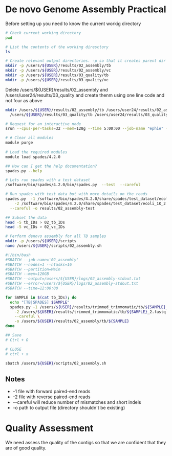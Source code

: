 # De novo Genome Assembly Practical

Before setting up you need to know the current workig directory 
```bash
# Check current working directory
pwd

# List the contents of the working diresctory
ls

# Create relevant output directories. -p so that it creates parent dir if it doesn't exist
mkdir -p /users/${USER}/results/02_assembly/tb
mkdir -p /users/${USER}/results/02_assembly/vc
mkdir -p /users/${USER}/results/03_quality/tb
mkdir -p /users/${USER}/results/03_quality/vc
```

Delete /users/${USER}/results/02_assembly and /users/user24/results/03_quality and create thenm using one line code and not four as above

```bash
mkdir /users/${USER}/results/02_assembly/tb /users/user24/results/02_assembly/vc \
  /users/${USER}/results/03_quality/tb /users/user24/results/03_quality/vc

# Request for an interactive node
srun --cpus-per-tasks=32 --mem=128g --time 5:00:00 --job-name "ephie" --pty /bin/bash

# # Clear all modules
module purge
 
# Load the required modules
module load spades/4.2.0

## How can I get the help documentation?
spades.py --help

# Lets run spades with a test dataset
/software/bio/spades/4.2.0/bin/spades.py  --test  --careful

# Run spades with test data but with more details on the reads
spades.py  -1 /software/bio/spades/4.2.0/share/spades/test_dataset/ecoli_1K_1.fq.gz \
	-2 /software/bio/spades/4.2.0/share/spades/test_dataset/ecoli_1K_2.fq.gz \
  --careful -o results/02_assembly-test

## Subset the data
head -5 tb_IDs > 02_tb_IDs
head -5 vc_IDs > 02_vc_IDs

# Perform denovo assembly for all TB samples
mkdir -p /users/${USER}/scripts
nano /users/${USER}/scripts/02_assembly.sh

#!/bin/bash
#SBATCH --job-name='02_assembly'
#SBATCH --nodes=1 --ntasks=16
#SBATCH --partition=Main
#SBATCH --mem=120GB
#SBATCH --output=/users/${USER}/logs/02_assembly-stdout.txt
#SBATCH --error=/users/${USER}/logs/02_assembly-stdout.txt
#SBATCH --time=12:00:00

for SAMPLE in $(cat tb_IDs); do
  echo "[TB|SPADES] $SAMPLE"
  spades.py -1 /users/${USER}/results/trimmed_trimmomatic/tb/${SAMPLE}_1.fastq.gz \
    -2 /users/${USER}/results/trimmed_trimmomatic/tb/${SAMPLE}_2.fastq.gz \
    --careful \
    -o /users/${USER}/results/02_assembly/tb/${SAMPLE}
done

## Save
# Ctrl + O

# CLOSE
# ctrl + x

sbatch /users/${USER}/scripts/02_assembly.sh
```

## Notes
- -1 <filename>               file with forward paired-end reads
- -2 <filename>               file with reverse paired-end reads
- --careful                   will reduce number of mismatches and short indels
- -o                          path to output file (directory shouldn't be existing)


# Quality Assessment
We need assess the quality of the contigs so that we are confident that they are of good quality.
